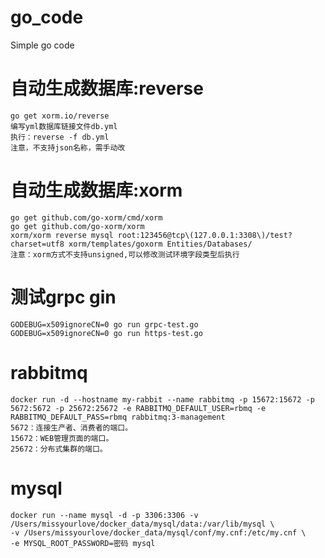 # go_code
Simple go code

# 自动生成数据库:reverse
    go get xorm.io/reverse
    编写yml数据库链接文件db.yml
    执行：reverse -f db.yml
    注意，不支持json名称，需手动改
# 自动生成数据库:xorm
    go get github.com/go-xorm/cmd/xorm
    go get github.com/go-xorm/xorm
    xorm/xorm reverse mysql root:123456@tcp\(127.0.0.1:3308\)/test?charset=utf8 xorm/templates/goxorm Entities/Databases/
    注意：xorm方式不支持unsigned,可以修改测试环境字段类型后执行

# 测试grpc gin
    GODEBUG=x509ignoreCN=0 go run grpc-test.go
    GODEBUG=x509ignoreCN=0 go run https-test.go

# rabbitmq
    docker run -d --hostname my-rabbit --name rabbitmq -p 15672:15672 -p 5672:5672 -p 25672:25672 -e RABBITMQ_DEFAULT_USER=rbmq -e RABBITMQ_DEFAULT_PASS=rbmq rabbitmq:3-management
    5672：连接生产者、消费者的端口。 
    15672：WEB管理页面的端口。
    25672：分布式集群的端口。

# mysql
    docker run --name mysql -d -p 3306:3306 -v /Users/missyourlove/docker_data/mysql/data:/var/lib/mysql \
    -v /Users/missyourlove/docker_data/mysql/conf/my.cnf:/etc/my.cnf \
    -e MYSQL_ROOT_PASSWORD=密码 mysql